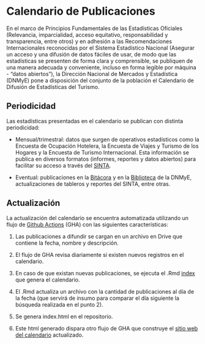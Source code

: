 
# Calendario de Publicaciones

En el marco de Principios Fundamentales de las Estadísticas Oficiales (Relevancia, imparcialidad, acceso equitativo, responsabilidad y transparencia, entre otros) y en adhesión a las Recomendaciones Internacionales reconocidas por el Sistema Estadístico Nacional (Asegurar un acceso y una difusión de datos fáciles de usar, de modo que las estadísticas se presenten de forma clara y comprensible, se publiquen de una manera adecuada y conveniente, incluso en forma legible por máquina - “datos abiertos”), la Dirección Nacional de Mercados y Estadística (DNMyE) pone a disposición del conjunto de la población el Calendario de Difusión de Estadísticas del Turismo.

## Periodicidad
Las estadísticas presentadas en el calendario se publican con distinta periodicidad:

- Mensual/trimestral: datos que surgen de operativos estadísticos como la Encuesta de Ocupación Hotelera, la Encuesta de Viajes y Turismo de los Hogares y la Encuesta de Turismo Internacional. Esta información se publica en diversos formatos (informes, reportes y datos abiertos) para facilitar su acceso a través del [SINTA](https://www.yvera.tur.ar/sinta/).

- Eventual: publicaciones en la [Bitácora](https://bitacora.yvera.tur.ar/) y en la [Biblioteca](https://biblioteca.yvera.tur.ar/) de la DNMyE, actualizaciones de tableros y reportes del SINTA, entre otras.

## Actualización
La actualización del calendario se encuentra automatizada utilizando un flujo de [Github Actions](https://github.com/features/actions) (GHA) con las siguientes características:

1. Las publicaciones a difundir se cargan en un archivo en Drive que contiene la fecha, nombre y descripción.

2. El flujo de GHA revisa diariamente si existen nuevos registros en el calendario.

3. En caso de que existan nuevas publicaciones, se ejecuta el .Rmd [index](https://github.com/dnme-minturdep/calendario_dnmye/blob/main/index.Rmd) que genera el calendario.

4. El .Rmd actualiza un archivo con la cantidad de publicaciones al día de la fecha (que servirá de insumo para comparar el día siguiente la búsqueda realizada en el punto 2).

5. Se genera index.html en el repositorio.

6. Este html generado dispara otro flujo de GHA que construye el [sitio web del calendario](https://calendario.yvera.tur.ar/) actualizado.
